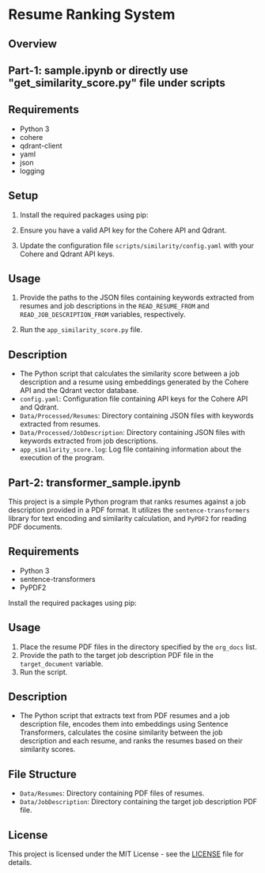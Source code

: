 # Resume Ranking System

## Overview

## Part-1: sample.ipynb or directly use "get_similarity_score.py" file under scripts

## Requirements
- Python 3
- cohere
- qdrant-client
- yaml
- json
- logging

## Setup
1. Install the required packages using pip:


2. Ensure you have a valid API key for the Cohere API and Qdrant.

3. Update the configuration file `scripts/similarity/config.yaml` with your Cohere and Qdrant API keys.

## Usage
1. Provide the paths to the JSON files containing keywords extracted from resumes and job descriptions in the `READ_RESUME_FROM` and `READ_JOB_DESCRIPTION_FROM` variables, respectively.

2. Run the `app_similarity_score.py` file.

## Description
-  The Python script that calculates the similarity score between a job description and a resume using embeddings generated by the Cohere API and the Qdrant vector database.
- `config.yaml`: Configuration file containing API keys for the Cohere API and Qdrant.
- `Data/Processed/Resumes`: Directory containing JSON files with keywords extracted from resumes.
- `Data/Processed/JobDescription`: Directory containing JSON files with keywords extracted from job descriptions.
- `app_similarity_score.log`: Log file containing information about the execution of the program.


## Part-2: transformer_sample.ipynb
This project is a simple Python program that ranks resumes against a job description provided in a PDF format. It utilizes the `sentence-transformers` library for text encoding and similarity calculation, and `PyPDF2` for reading PDF documents.

## Requirements
- Python 3
- sentence-transformers
- PyPDF2

Install the required packages using pip:


## Usage
1. Place the resume PDF files in the directory specified by the `org_docs` list.
2. Provide the path to the target job description PDF file in the `target_document` variable.
3. Run the script.

## Description
-  The Python script that extracts text from PDF resumes and a job description file, encodes them into embeddings using Sentence Transformers, calculates the cosine similarity between the job description and each resume, and ranks the resumes based on their similarity scores.

## File Structure
- `Data/Resumes`: Directory containing PDF files of resumes.
- `Data/JobDescription`: Directory containing the target job description PDF file.

## License
This project is licensed under the MIT License - see the [LICENSE](LICENSE) file for details.
